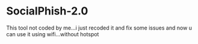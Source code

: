 # SocialPhish-2.0
This tool not coded by me...i just recoded it and fix some issues and now u can use it using wifi...without hotspot
